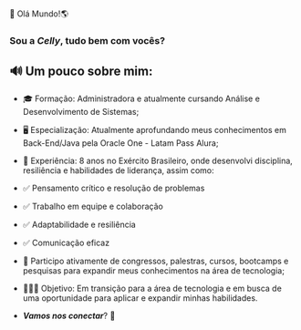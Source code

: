 👋 Olá Mundo!🌎

### Sou a ***Celly***, tudo bem com vocês?

## 🔊 Um pouco sobre mim:
- 🎓 Formação: Administradora e atualmente cursando Análise e Desenvolvimento de Sistemas;
- 🖥️ Especialização: Atualmente aprofundando meus conhecimentos em Back-End/Java pela Oracle One - Latam Pass Alura;
- 🔰 Experiência: 8 anos no Exército Brasileiro, onde desenvolvi disciplina, resiliência e habilidades de liderança, assim como:
- ✅ Pensamento crítico e resolução de problemas
- ✅ Trabalho em equipe e colaboração
- ✅ Adaptabilidade e resiliência
- ✅ Comunicação eficaz
- 🚀 Participo ativamente de congressos, palestras, cursos, bootcamps e pesquisas para expandir meus conhecimentos na área de tecnologia;
- 👩🏻‍💻 Objetivo: Em transição para a área de tecnologia e em busca de uma oportunidade para aplicar e expandir minhas habilidades.


- ***Vamos nos conectar***? 🚀

<!---
CellyLima/CellyLima is a ✨ special ✨ repository because its `README.md` (this file) appears on your GitHub profile.
You can click the Preview link to take a look at your changes.
--->
